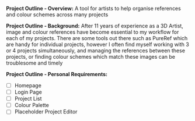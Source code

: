**Project Outline - Overview:**
A tool for artists to help organise references and colour schemes across many projects

**Project Outline - Background:**
After 11 years of experience as a 3D Artist, image and colour references have become essential to my workflow for each of my projects. There are some tools out there such as PureRef which are handy for individual projects, however I often find myself working with 3 or 4 projects simultaneously, and managing the references between these projects, or finding colour schemes which match these images can be troublesome and timely

**Project Outline - Personal Requirements:**
- [ ] Homepage
- [ ] Login Page
- [ ] Project List
- [ ] Colour Palette
- [ ] Placeholder Project Editor
